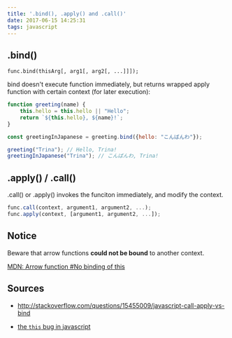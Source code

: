 ```yaml
---
title: '.bind(), .apply() and .call()'
date: 2017-06-15 14:25:31
tags: javascript
---
```


## .bind()

```
func.bind(thisArg[, arg1[, arg2[, ...]]]);
```

bind doesn't execute function immediately, 
but returns wrapped apply function with certain context (for later execution):

```javascript
function greeting(name) {
    this.hello = this.hello || "Hello";
    return `${this.hello}, ${name}!`;
}

const greetingInJapanese = greeting.bind({hello: "こんばんわ"});

greeting("Trina"); // Hello, Trina!
greetingInJapanese("Trina"); // こんばんわ, Trina!
```

## .apply() / .call()

.call() or .apply() invokes the funciton immediately, and modify the context.

```javascript
func.call(context, argument1, argument2, ...);
func.apply(context, [argument1, argument2, ...]);
```

## Notice

Beware that arrow functions **could not be bound** to another context.

[MDN: Arrow function #No binding of this](https://developer.mozilla.org/en-US/docs/Web/JavaScript/Reference/Functions/Arrow_functions#No_binding_of_this)

## Sources

- http://stackoverflow.com/questions/15455009/javascript-call-apply-vs-bind

- [the `this` bug in javascript](https://pjchender.blogspot.tw/2016/03/javascriptthisbug.html)